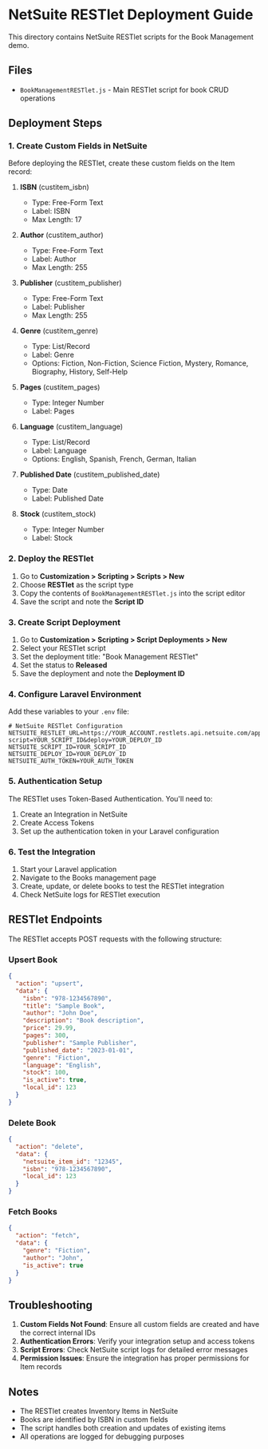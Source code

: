 # NetSuite RESTlet Deployment Guide

This directory contains NetSuite RESTlet scripts for the Book Management demo.

## Files

- `BookManagementRESTlet.js` - Main RESTlet script for book CRUD operations

## Deployment Steps

### 1. Create Custom Fields in NetSuite

Before deploying the RESTlet, create these custom fields on the Item record:

1. **ISBN** (custitem_isbn)
   - Type: Free-Form Text
   - Label: ISBN
   - Max Length: 17

2. **Author** (custitem_author)
   - Type: Free-Form Text
   - Label: Author
   - Max Length: 255

3. **Publisher** (custitem_publisher)
   - Type: Free-Form Text
   - Label: Publisher
   - Max Length: 255

4. **Genre** (custitem_genre)
   - Type: List/Record
   - Label: Genre
   - Options: Fiction, Non-Fiction, Science Fiction, Mystery, Romance, Biography, History, Self-Help

5. **Pages** (custitem_pages)
   - Type: Integer Number
   - Label: Pages

6. **Language** (custitem_language)
   - Type: List/Record
   - Label: Language
   - Options: English, Spanish, French, German, Italian

7. **Published Date** (custitem_published_date)
   - Type: Date
   - Label: Published Date

8. **Stock** (custitem_stock)
   - Type: Integer Number
   - Label: Stock

### 2. Deploy the RESTlet

1. Go to **Customization > Scripting > Scripts > New**
2. Choose **RESTlet** as the script type
3. Copy the contents of `BookManagementRESTlet.js` into the script editor
4. Save the script and note the **Script ID**

### 3. Create Script Deployment

1. Go to **Customization > Scripting > Script Deployments > New**
2. Select your RESTlet script
3. Set the deployment title: "Book Management RESTlet"
4. Set the status to **Released**
5. Save the deployment and note the **Deployment ID**

### 4. Configure Laravel Environment

Add these variables to your `.env` file:

```env
# NetSuite RESTlet Configuration
NETSUITE_RESTLET_URL=https://YOUR_ACCOUNT.restlets.api.netsuite.com/app/site/hosting/restlet.nl?script=YOUR_SCRIPT_ID&deploy=YOUR_DEPLOY_ID
NETSUITE_SCRIPT_ID=YOUR_SCRIPT_ID
NETSUITE_DEPLOY_ID=YOUR_DEPLOY_ID
NETSUITE_AUTH_TOKEN=YOUR_AUTH_TOKEN
```

### 5. Authentication Setup

The RESTlet uses Token-Based Authentication. You'll need to:

1. Create an Integration in NetSuite
2. Create Access Tokens
3. Set up the authentication token in your Laravel configuration

### 6. Test the Integration

1. Start your Laravel application
2. Navigate to the Books management page
3. Create, update, or delete books to test the RESTlet integration
4. Check NetSuite logs for RESTlet execution

## RESTlet Endpoints

The RESTlet accepts POST requests with the following structure:

### Upsert Book
```json
{
  "action": "upsert",
  "data": {
    "isbn": "978-1234567890",
    "title": "Sample Book",
    "author": "John Doe",
    "description": "Book description",
    "price": 29.99,
    "pages": 300,
    "publisher": "Sample Publisher",
    "published_date": "2023-01-01",
    "genre": "Fiction",
    "language": "English",
    "stock": 100,
    "is_active": true,
    "local_id": 123
  }
}
```

### Delete Book
```json
{
  "action": "delete",
  "data": {
    "netsuite_item_id": "12345",
    "isbn": "978-1234567890",
    "local_id": 123
  }
}
```

### Fetch Books
```json
{
  "action": "fetch",
  "data": {
    "genre": "Fiction",
    "author": "John",
    "is_active": true
  }
}
```

## Troubleshooting

1. **Custom Fields Not Found**: Ensure all custom fields are created and have the correct internal IDs
2. **Authentication Errors**: Verify your integration setup and access tokens
3. **Script Errors**: Check NetSuite script logs for detailed error messages
4. **Permission Issues**: Ensure the integration has proper permissions for Item records

## Notes

- The RESTlet creates Inventory Items in NetSuite
- Books are identified by ISBN in custom fields
- The script handles both creation and updates of existing items
- All operations are logged for debugging purposes
